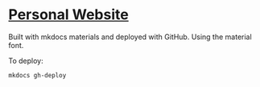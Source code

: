 # [Personal Website](https://genericp3rson.github.io/website/)

Built with mkdocs materials and deployed with GitHub. Using the material font.

To deploy:

`mkdocs gh-deploy`
